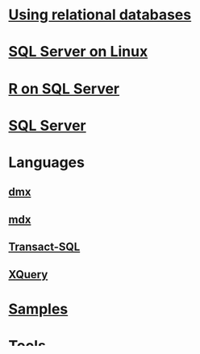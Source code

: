 # [Using relational databases](./relational-databases/toc.md)

# [SQL Server on Linux](./linux/TOC.md)

# [R on SQL Server](./advanced-analytics/r-services/toc.md)

# [SQL Server](./sql-server/toc.md)

# Languages
## [dmx](./dmx/toc.md)
## [mdx](./mdx/toc.md)
## [Transact-SQL](./t-sql/toc.md)
## [XQuery](./xquery/toc.md)

# [Samples](./sample/TOC.md)

# [Tools](./tools/toc.md)

# Developer
## [SQL Server Data Tools (SSDT)](./ssdt/TOC.md)
## [ActiveX Data Objects (ADO)](./ado/TOC.md)
## [SQL Server Connection and Data Drivers](./connect/TOC.md)
## [SQL Server Management Studio (SSMS)](./ssms/toc.md)

# [Whitepapers](./whitepapers/toc.md)
